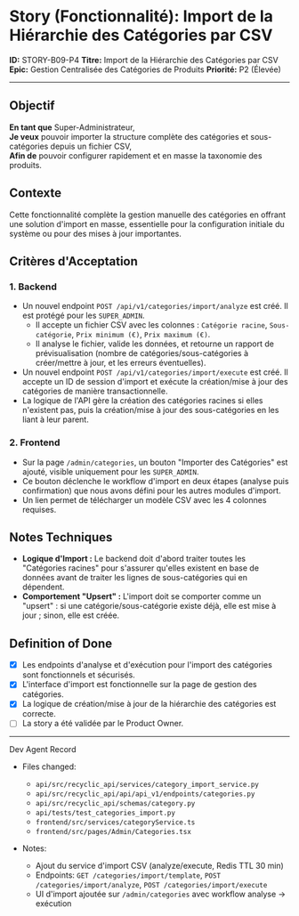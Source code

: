 # Story (Fonctionnalité): Import de la Hiérarchie des Catégories par CSV

**ID:** STORY-B09-P4
**Titre:** Import de la Hiérarchie des Catégories par CSV
**Epic:** Gestion Centralisée des Catégories de Produits
**Priorité:** P2 (Élevée)

---

## Objectif

**En tant que** Super-Administrateur,  
**Je veux** pouvoir importer la structure complète des catégories et sous-catégories depuis un fichier CSV,  
**Afin de** pouvoir configurer rapidement et en masse la taxonomie des produits.

## Contexte

Cette fonctionnalité complète la gestion manuelle des catégories en offrant une solution d'import en masse, essentielle pour la configuration initiale du système ou pour des mises à jour importantes.

## Critères d'Acceptation

### 1. Backend

-   Un nouvel endpoint `POST /api/v1/categories/import/analyze` est créé. Il est protégé pour les `SUPER_ADMIN`.
    -   Il accepte un fichier CSV avec les colonnes : `Catégorie racine`, `Sous-catégorie`, `Prix minimum (€)`, `Prix maximum (€)`.
    -   Il analyse le fichier, valide les données, et retourne un rapport de prévisualisation (nombre de catégories/sous-catégories à créer/mettre à jour, et les erreurs éventuelles).
-   Un nouvel endpoint `POST /api/v1/categories/import/execute` est créé. Il accepte un ID de session d'import et exécute la création/mise à jour des catégories de manière transactionnelle.
-   La logique de l'API gère la création des catégories racines si elles n'existent pas, puis la création/mise à jour des sous-catégories en les liant à leur parent.

### 2. Frontend

-   Sur la page `/admin/categories`, un bouton "Importer des Catégories" est ajouté, visible uniquement pour les `SUPER_ADMIN`.
-   Ce bouton déclenche le workflow d'import en deux étapes (analyse puis confirmation) que nous avons défini pour les autres modules d'import.
-   Un lien permet de télécharger un modèle CSV avec les 4 colonnes requises.

## Notes Techniques

-   **Logique d'Import :** Le backend doit d'abord traiter toutes les "Catégories racines" pour s'assurer qu'elles existent en base de données avant de traiter les lignes de sous-catégories qui en dépendent.
-   **Comportement "Upsert" :** L'import doit se comporter comme un "upsert" : si une catégorie/sous-catégorie existe déjà, elle est mise à jour ; sinon, elle est créée.

## Definition of Done

- [x] Les endpoints d'analyse et d'exécution pour l'import des catégories sont fonctionnels et sécurisés.
- [x] L'interface d'import est fonctionnelle sur la page de gestion des catégories.
- [x] La logique de création/mise à jour de la hiérarchie des catégories est correcte.
- [ ] La story a été validée par le Product Owner.

---

Dev Agent Record

- Files changed:
  - `api/src/recyclic_api/services/category_import_service.py`
  - `api/src/recyclic_api/api/api_v1/endpoints/categories.py`
  - `api/src/recyclic_api/schemas/category.py`
  - `api/tests/test_categories_import.py`
  - `frontend/src/services/categoryService.ts`
  - `frontend/src/pages/Admin/Categories.tsx`

- Notes:
  - Ajout du service d'import CSV (analyze/execute, Redis TTL 30 min)
  - Endpoints: `GET /categories/import/template`, `POST /categories/import/analyze`, `POST /categories/import/execute`
  - UI d'import ajoutée sur `/admin/categories` avec workflow analyse → exécution
